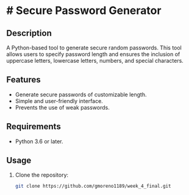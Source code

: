# # Secure Password Generator

## Description
A Python-based tool to generate secure random passwords. This tool allows users to specify password length and ensures the inclusion of uppercase letters, lowercase letters, numbers, and special characters.

## Features
- Generate secure passwords of customizable length.
- Simple and user-friendly interface.
- Prevents the use of weak passwords.

## Requirements
- Python 3.6 or later.

## Usage
1. Clone the repository:
   ```bash
   git clone https://github.com/gmoreno1189/week_4_final.git

